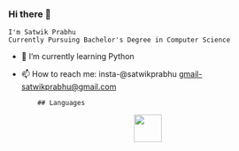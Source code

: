 ### Hi there 👋
    I'm Satwik Prabhu
    Currently Pursuing Bachelor's Degree in Computer Science
- 🌱 I’m currently learning Python
- 📫 How to reach me: insta-@satwikprabhu gmail-satwikprabhu@gmail.com

          ## Languages
<p align="center">
<img src="https://upload.wikimedia.org/wikipedia/commons/6/61/HTML5_logo_and_wordmark.svg" height="50px">
</p>
